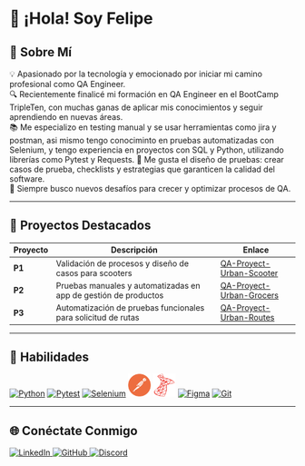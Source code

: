 # 👋 ¡Hola! Soy Felipe  
## 🚀 Sobre Mí  
💡 Apasionado por la tecnología y emocionado por iniciar mi camino profesional como QA Engineer.  
🔍 Recientemente finalicé mi formación en QA Engineer en el BootCamp TripleTen, con muchas ganas de aplicar mis conocimientos y seguir aprendiendo en nuevas áreas.  
📚 Me especializo en testing manual y se usar herramientas como jira y postman, asi mismo tengo conociminto en pruebas automatizadas con Selenium, y tengo experiencia en proyectos con SQL y Python, utilizando librerías como Pytest y Requests.
📝 Me gusta el diseño de pruebas: crear casos de prueba, checklists y estrategias que garanticen la calidad del software.  
🚀 Siempre busco nuevos desafíos para crecer y optimizar procesos de QA.  

---

## 📝 Proyectos Destacados  
| Proyecto | Descripción | Enlace |
|----------|------------|--------|
| **P1** | Validación de procesos y diseño de casos para scooters | [QA-Proyect-Urban-Scooter](https://github.com/FelipeML94/qa-project-Urban_Scooter-Main.git) |
| **P2** | Pruebas manuales y automatizadas en app de gestión de productos | [QA-Proyect-Urban-Grocers](https://github.com/FelipeML94/qa-project-Urban-Grocers-app-es.git) |
| **P3** | Automatización de pruebas funcionales para solicitud de rutas | [QA-Proyect-Urban-Routes](https://github.com/FelipeML94/qa-project-Urban-Routes-es.git) |


---

## 🔧 Habilidades  
<p align="left">
    <a href="https://www.python.org/" target="_blank"><img src="https://raw.githubusercontent.com/danielcranney/readme-generator/main/public/icons/skills/python-colored.svg" width="36" height="36" alt="Python"/></a>
    <a href="https://www.pytest.org" target="_blank"><img src="https://raw.githubusercontent.com/pytest-dev/design/081f06cd2d6cd742e68f593560a2e8c1802feb7c/pytest_logo/pytest_logo.svg" width="36" height="36" alt="Pytest"/></a>
    <a href="https://www.selenium.dev" target="_blank"><img src="https://raw.githubusercontent.com/detain/svg-logos/780f25886640cef088af994181646db2f6b1a3f8/svg/selenium-logo.svg" width="40" height="40" alt="Selenium"/></a>
    <a href="https://postman.com" target="_blank"><img src="assets/postman.svg" width="40" height="40" alt="Postman"/></a>
    <a href="https://www.microsoft.com/en-us/sql-server" target="_blank">
    <img src="https://raw.githubusercontent.com/devicons/devicon/master/icons/microsoftsqlserver/microsoftsqlserver-plain.svg" width="40" height="40" alt="SQL Server"/></a>
    <a href="https://www.figma.com/" target="_blank"><img src="https://raw.githubusercontent.com/danielcranney/readme-generator/main/public/icons/skills/figma-colored.svg" width="36" height="36" alt="Figma"/></a>
    <a href="https://git-scm.com/" target="_blank"><img src="https://raw.githubusercontent.com/danielcranney/readme-generator/main/public/icons/skills/git-colored.svg" width="36" height="36" alt="Git"/></a>

</p>

---

## 🌐 Conéctate Conmigo  
<p align="left">
    <a href="https://www.linkedin.com/in/felipe-de-jesus-moscoso-luyo/" target="_blank">
        <img src="https://raw.githubusercontent.com/danielcranney/readme-generator/main/public/icons/socials/linkedin.svg" width="32" height="32" alt="LinkedIn"/>
    </a>
    <a href="https://www.github.com/FelipeML94" target="_blank">
        <img src="https://raw.githubusercontent.com/danielcranney/readme-generator/main/public/icons/socials/github.svg" width="32" height="32" alt="GitHub"/>
    </a>
    <a href="https://discord.com/users/felipe_ml" target="_blank">
        <img src="https://raw.githubusercontent.com/danielcranney/readme-generator/main/public/icons/socials/discord.svg" width="32" height="32" alt="Discord"/>
    </a>
</p>
